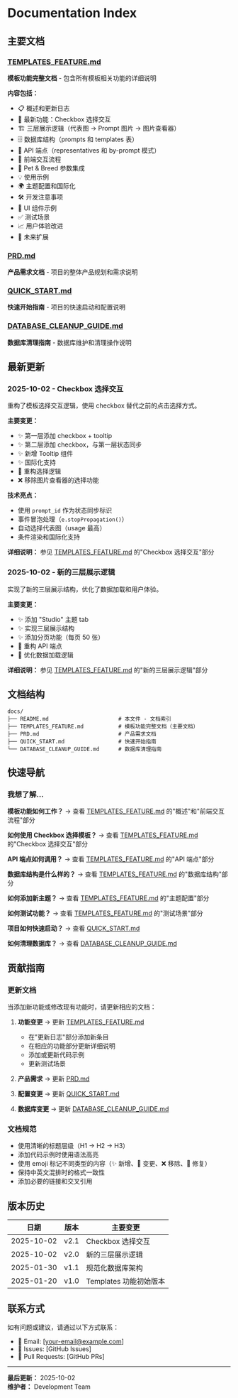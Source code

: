 # Documentation Index

## 主要文档

### [TEMPLATES_FEATURE.md](./TEMPLATES_FEATURE.md)
**模板功能完整文档** - 包含所有模板相关功能的详细说明

**内容包括：**
- 📋 概述和更新日志
- 🎯 最新功能：Checkbox 选择交互
- 🏗️ 三层展示逻辑（代表图 → Prompt 图片 → 图片查看器）
- 🗄️ 数据库结构（prompts 和 templates 表）
- 🔌 API 端点（representatives 和 by-prompt 模式）
- 🎨 前端交互流程
- 🐾 Pet & Breed 参数集成
- 💡 使用示例
- 🌍 主题配置和国际化
- 🛠️ 开发注意事项
- 🧩 UI 组件示例
- ✅ 测试场景
- 📈 用户体验改进
- 🚀 未来扩展

### [PRD.md](./PRD.md)
**产品需求文档** - 项目的整体产品规划和需求说明

### [QUICK_START.md](./QUICK_START.md)
**快速开始指南** - 项目的快速启动和配置说明

### [DATABASE_CLEANUP_GUIDE.md](./DATABASE_CLEANUP_GUIDE.md)
**数据库清理指南** - 数据库维护和清理操作说明

## 最新更新

### 2025-10-02 - Checkbox 选择交互

重构了模板选择交互逻辑，使用 checkbox 替代之前的点击选择方式。

**主要变更：**
- ✨ 第一层添加 checkbox + tooltip
- ✨ 第二层添加 checkbox，与第一层状态同步
- ✨ 新增 Tooltip 组件
- ✨ 国际化支持
- 🔄 重构选择逻辑
- ❌ 移除图片查看器的选择功能

**技术亮点：**
- 使用 `prompt_id` 作为状态同步标识
- 事件冒泡处理（`e.stopPropagation()`）
- 自动选择代表图（usage 最高）
- 条件渲染和国际化支持

**详细说明：** 参见 [TEMPLATES_FEATURE.md](./TEMPLATES_FEATURE.md) 的"Checkbox 选择交互"部分

### 2025-10-02 - 新的三层展示逻辑

实现了新的三层展示结构，优化了数据加载和用户体验。

**主要变更：**
- ✨ 添加 "Studio" 主题 tab
- ✨ 实现三层展示结构
- ✨ 添加分页功能（每页 50 张）
- 🔄 重构 API 端点
- 🔄 优化数据加载逻辑

**详细说明：** 参见 [TEMPLATES_FEATURE.md](./TEMPLATES_FEATURE.md) 的"新的三层展示逻辑"部分

## 文档结构

```
docs/
├── README.md                      # 本文件 - 文档索引
├── TEMPLATES_FEATURE.md           # 模板功能完整文档（主要文档）
├── PRD.md                         # 产品需求文档
├── QUICK_START.md                 # 快速开始指南
└── DATABASE_CLEANUP_GUIDE.md      # 数据库清理指南
```

## 快速导航

### 我想了解...

**模板功能如何工作？**
→ 查看 [TEMPLATES_FEATURE.md](./TEMPLATES_FEATURE.md) 的"概述"和"前端交互流程"部分

**如何使用 Checkbox 选择模板？**
→ 查看 [TEMPLATES_FEATURE.md](./TEMPLATES_FEATURE.md) 的"Checkbox 选择交互"部分

**API 端点如何调用？**
→ 查看 [TEMPLATES_FEATURE.md](./TEMPLATES_FEATURE.md) 的"API 端点"部分

**数据库结构是什么样的？**
→ 查看 [TEMPLATES_FEATURE.md](./TEMPLATES_FEATURE.md) 的"数据库结构"部分

**如何添加新主题？**
→ 查看 [TEMPLATES_FEATURE.md](./TEMPLATES_FEATURE.md) 的"主题配置"部分

**如何测试功能？**
→ 查看 [TEMPLATES_FEATURE.md](./TEMPLATES_FEATURE.md) 的"测试场景"部分

**项目如何快速启动？**
→ 查看 [QUICK_START.md](./QUICK_START.md)

**如何清理数据库？**
→ 查看 [DATABASE_CLEANUP_GUIDE.md](./DATABASE_CLEANUP_GUIDE.md)

## 贡献指南

### 更新文档

当添加新功能或修改现有功能时，请更新相应的文档：

1. **功能变更** → 更新 [TEMPLATES_FEATURE.md](./TEMPLATES_FEATURE.md)
   - 在"更新日志"部分添加新条目
   - 在相应的功能部分更新详细说明
   - 添加或更新代码示例
   - 更新测试场景

2. **产品需求** → 更新 [PRD.md](./PRD.md)

3. **配置变更** → 更新 [QUICK_START.md](./QUICK_START.md)

4. **数据库变更** → 更新 [DATABASE_CLEANUP_GUIDE.md](./DATABASE_CLEANUP_GUIDE.md)

### 文档规范

- 使用清晰的标题层级（H1 → H2 → H3）
- 添加代码示例时使用语法高亮
- 使用 emoji 标记不同类型的内容（✨ 新增、🔄 变更、❌ 移除、🐛 修复）
- 保持中英文混排时的格式一致性
- 添加必要的链接和交叉引用

## 版本历史

| 日期 | 版本 | 主要变更 |
|------|------|---------|
| 2025-10-02 | v2.1 | Checkbox 选择交互 |
| 2025-10-02 | v2.0 | 新的三层展示逻辑 |
| 2025-01-30 | v1.1 | 规范化数据库架构 |
| 2025-01-20 | v1.0 | Templates 功能初始版本 |

## 联系方式

如有问题或建议，请通过以下方式联系：

- 📧 Email: [your-email@example.com]
- 💬 Issues: [GitHub Issues]
- 📝 Pull Requests: [GitHub PRs]

---

**最后更新：** 2025-10-02  
**维护者：** Development Team

